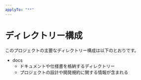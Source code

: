 ```yaml
---
applyTo: "**"
---
```


# ディレクトリー構成

このプロジェクトの主要なディレクトリー構成は以下のとおりです。

- docs
  - ドキュメントや仕様書を格納するディレクトリー
  - プロジェクトの設計や開発規約に関する情報が含まれる
